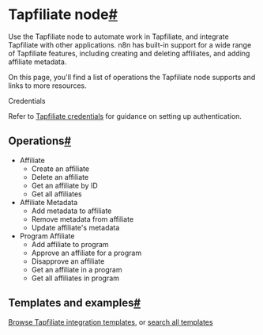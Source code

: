 [](https://github.com/n8n-io/n8n-docs/edit/main/docs/integrations/builtin/app-nodes/n8n-nodes-base.tapfiliate.md "Edit this page")

# Tapfiliate node[#](#tapfiliate-node "Permanent link")

Use the Tapfiliate node to automate work in Tapfiliate, and integrate Tapfiliate with other applications. n8n has built-in support for a wide range of Tapfiliate features, including creating and deleting affiliates, and adding affiliate metadata.

On this page, you'll find a list of operations the Tapfiliate node supports and links to more resources.

Credentials

Refer to [Tapfiliate credentials](../../credentials/tapfiliate/) for guidance on setting up authentication.

## Operations[#](#operations "Permanent link")

*   Affiliate
    *   Create an affiliate
    *   Delete an affiliate
    *   Get an affiliate by ID
    *   Get all affiliates
*   Affiliate Metadata
    *   Add metadata to affiliate
    *   Remove metadata from affiliate
    *   Update affiliate's metadata
*   Program Affiliate
    *   Add affiliate to program
    *   Approve an affiliate for a program
    *   Disapprove an affiliate
    *   Get an affiliate in a program
    *   Get all affiliates in program

## Templates and examples[#](#templates-and-examples "Permanent link")

[Browse Tapfiliate integration templates](https://n8n.io/integrations/tapfiliate/), or [search all templates](https://n8n.io/workflows/)